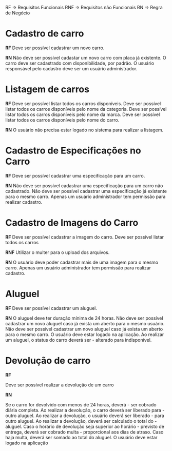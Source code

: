 RF => Requisitos Funcionais RNF => Requisitos não Funcionais RN => Regra de Negócio

# Cadastro de carro
**RF** 
Deve ser possível cadastrar um novo carro.

**RN** 
Não deve ser possível cadastar um novo carro com placa já existente. 
O carro deve ser cadastrado com disponibilidade, por padrão. 
O usuário responsável pelo cadastro deve ser um usuário administrador.

# Listagem de carros
**RF** 
Deve ser possível listar todos os carros disponíveis. 
Deve ser possível listar todos os carros disponíveis pelo nome da categoria. 
Deve ser possível listar todos os carros disponíveis pelo nome da marca. 
Deve ser possível listar todos os carros disponíveis pelo nome do carro.

**RN** 
O usuário não precisa estar logado no sistema para realizar a listagem.

# Cadastro de Especificações no Carro
**RF** 
Deve ser possível cadastrar uma especificação para um carro.


**RN** 
Não deve ser possível cadastrar uma especificação para um carro não cadastrado. 
Não deve ser possível cadastrar uma especificação já existente para o mesmo carro. 
Apenas um usuário administrador tem permissão para realizar cadastro.

# Cadastro de Imagens do Carro
**RF** 
Deve ser possível cadastrar a imagem do carro.
Deve ser possível listar todos os carros

**RNF** 
Utilizar o multer para o upload dos arquivos.

**RN** 
O usuário deve poder cadastrar mais de uma imagem para o mesmo carro. 
Apenas um usuário administrador tem permissão para realizar cadastro.

# Aluguel
**RF** 
Deve ser possível cadastrar um aluguel.

**RN** 
O aluguel deve ter duração mínima de 24 horas. 
Não deve ser possível cadastrar um novo aluguel caso já exista um aberto para o mesmo usuário. 
Não deve ser possível cadastrar um novo aluguel caso já exista um aberto para o mesmo carro. 
O usuário deve estar logado na aplicação.
Ao realizar um aluguel, o status do carro deverá ser - alterado para indisponível.

# Devolução de carro

**RF**

Deve ser possível realizar a devolução de um carro

**RN**

Se o carro for devolvido com menos de 24 horas, deverá - ser cobrado diária completa.
Ao realizar a devolução, o carro deverá ser liberado para - outro aluguel.
Ao realizar a devolução, o usuário deverá ser liberado - para outro aluguel.
Ao realizar a devolução, deverá ser calculado o total do - aluguel.
Caso o horário de devolução seja superior ao horário - previsto de entrega, deverá ser cobrado multa - proporcional aos dias de atraso.
Caso haja multa, deverá ser somado ao total do aluguel.
O usuário deve estar logado na aplicação